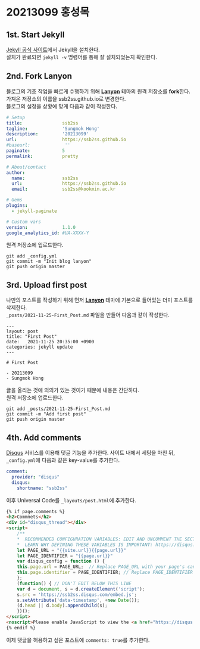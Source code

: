 # 20213099 홍성목

## **1st.** Start Jekyll

[Jekyll 공식 사이트](https://jekyllrb-ko.github.io/)에서 Jekyll을 설치한다.  
설치가 완료되면 `jekyll -v` 명령어를 통해 잘 설치되었는지 확인한다.  

## **2nd.** Fork Lanyon

블로그의 기초 작업을 빠르게 수행하기 위해 **[Lanyon](https://github.com/poole/lanyon)** 테마의 원격 저장소를 **fork**한다.  
가져온 저장소의 이름을 ssb2ss.github.io로 변경한다.  
블로그의 설정을 상황에 맞게 다음과 같이 작성한다.  
```yml
# Setup
title:               ssb2ss
tagline:             'Sungmok Hong'
description:         '20213099'
url:                 https://ssb2ss.github.io
#baseurl:             ''
paginate:            5
permalink:           pretty

# About/contact
author:
  name:              ssb2ss
  url:               https://ssb2ss.github.io
  email:             ssb2ss@kookmin.ac.kr

# Gems
plugins:
  - jekyll-paginate

# Custom vars
version:             1.1.0
google_analytics_id: #UA-XXXX-Y
```
원격 저장소에 업로드한다.
```
git add _config.yml
git commit -m "Init blog lanyon"
git push origin master
```

## **3rd.** Upload first post

나만의 포스트를 작성하기 위해 먼저 **[Lanyon](https://github.com/poole/lanyon)** 테마에 기본으로 들어있는 더미 포스트를 삭제한다.  
`_posts/2021-11-25-First_Post.md` 파일을 만들어 다음과 같이 작성한다.
```
---
layout: post
title: "First Post"
date:   2021-11-25 20:35:00 +0900
categories: jekyll update
---

# First Post

- 20213099
- Sungmok Hong
```
글을 올리는 것에 의의가 있는 것이기 때문에 내용은 간단하다.  
원격 저장소에 업로드한다.
```
git add _posts/2021-11-25-First_Post.md
git commit -m "Add first post"
git push origin master
```

## **4th.** Add comments

[Disqus](https://disqus.com/) 서비스를 이용해 댓글 기능을 추가한다.
사이트 내에서 세팅을 마친 뒤, `_config.yml`에 다음과 같은 key-value를 추가한다.  
```yml
comment:
  provider: "disqus"
  disqus:
    shortname: "ssb2ss"
```
이후 Universal Code를 `_layouts/post.html`에 추가한다.
```html
{% if page.comments %}
<h2>Commnets</h2>
<div id="disqus_thread"></div>
<script>
    /**
    *  RECOMMENDED CONFIGURATION VARIABLES: EDIT AND UNCOMMENT THE SECTION BELOW TO INSERT DYNAMIC VALUES FROM YOUR PLATFORM OR CMS.
    *  LEARN WHY DEFINING THESE VARIABLES IS IMPORTANT: https://disqus.com/admin/universalcode/#configuration-variables    */
    let PAGE_URL = "{{site.url}}{{page.url}}"
    let PAGE_IDENTIFIER = "{{page.url}}"
    var disqus_config = function () {
    this.page.url = PAGE_URL;  // Replace PAGE_URL with your page's canonical URL variable
    this.page.identifier = PAGE_IDENTIFIER; // Replace PAGE_IDENTIFIER with your page's unique identifier variable
    };
    (function() { // DON'T EDIT BELOW THIS LINE
    var d = document, s = d.createElement('script');
    s.src = 'https://ssb2ss.disqus.com/embed.js';
    s.setAttribute('data-timestamp', +new Date());
    (d.head || d.body).appendChild(s);
    })();
</script>
<noscript>Please enable JavaScript to view the <a href="https://disqus.com/?ref_noscript">comments powered by Disqus.</a></noscript>
{% endif %}
```
이제 댓글을 허용하고 싶은 포스트에 `comments: true`를 추가한다.

